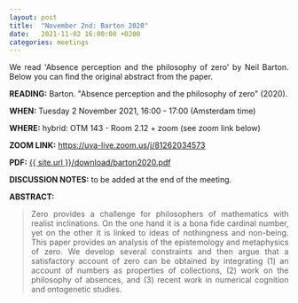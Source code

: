 ```yaml
---
layout: post
title:  "November 2nd: Barton 2020" 
date:   2021-11-02 16:00:00 +0200
categories: meetings
---
```


<p style="text-align: justify;">
 We read 'Absence perception and the philosophy of zero' by Neil Barton. Below you can find the original abstract from the paper.

</p>

<b> READING:</b> Barton. "Absence perception and the philosophy of zero" (2020).

<b> WHEN:</b>  Tuesday 2 November 2021, 16:00 - 17:00 (Amsterdam time)

<b> WHERE:</b> hybrid: OTM 143 - Room 2.12  + zoom (see zoom link below)

<b> ZOOM LINK:</b> <a href="https://uva-live.zoom.us/j/81262034573"  target="_blank" rel="noopener noreferrer">https://uva-live.zoom.us/j/81262034573</a>

<b> PDF:</b>  <a href="{{ site.url }}/download/barton2020.pdf"  target="_blank" rel="noopener noreferrer">{{ site.url }}/download/barton2020.pdf</a>

<b> DISCUSSION NOTES:</b> to be added at the end of the meeting. 

<b> ABSTRACT: </b>

<blockquote>
<p style="text-align: justify;">
Zero provides a challenge for philosophers of mathematics with realist inclinations. 
On the one hand it is a bona fide cardinal number, yet on the other it is linked to ideas of nothingness and non-being. 
This paper provides an analysis of the epistemology and metaphysics of zero. 
We develop several constraints and then argue that a satisfactory account of zero can be obtained by integrating (1) an account of numbers as properties of collections, (2) work on the philosophy of absences, and (3) recent work in numerical cognition and ontogenetic studies.
</p>


</blockquote>
